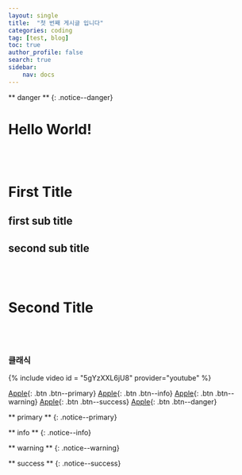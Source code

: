 ```yaml
---
layout: single
title:  "첫 번째 게시글 입니다"
categories: coding
tag: [test, blog]
toc: true
author_profile: false
search: true
sidebar:
    nav: docs
---
```


** danger ** 
{: .notice--danger} 

# Hello World!
<br>
<br>

# First Title
## first sub title
## second sub title
<br>
<br>

# Second Title
<br>
<br>

### 클래식
{% include video id = "5gYzXXL6jU8" provider="youtube" %}

[Apple](https://www.apple.com){: .btn .btn--primary}
[Apple](https://www.apple.com){: .btn .btn--info}
[Apple](https://www.apple.com){: .btn .btn--warning}
[Apple](https://www.apple.com){: .btn .btn--success}
[Apple](https://www.apple.com){: .btn .btn--danger}

<!-- <div class = "notice">
<h2> Title </h2>
<ul>
    <li>one</li>
    <li>two</li>
    <li>three</li>
</ul>
</div> -->

** primary ** 
{: .notice--primary} 

** info ** 
{: .notice--info}

** warning ** 
{: .notice--warning}

** success ** 
{: .notice--success}


